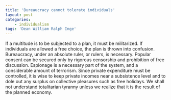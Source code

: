 ```yaml
---
title: 'Bureaucracy cannot tolerate individuals'
layout: post
categories:
    - individualism
tags: 'Dean William Ralph Inge'
---
```


If a multitude is to be subjected to a plan, it must be militarized. If individuals are allowed a free choice, the plan is thrown into confusion. Bureaucracy, under an absolute ruler, or rulers, is necessary. Popular consent can be secured only by rigorous censorship and prohibition of free discussion. Espionage is a necessary part of the system, and a considerable amount of terrorism. Since private expenditure must be controlled, it is wise to keep private incomes near a subsistence level and to dole out any surplus on collective pleasures such as free holidays. We shall not understand totalitarian tyranny unless we realize that it is the result of the planned economy.